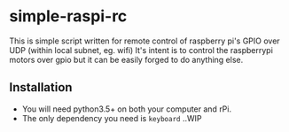 # simple-raspi-rc
This is simple script written for remote control of raspberry pi's GPIO over UDP (within local subnet, eg. wifi)
It's intent is to control the raspberrypi motors over gpio but it can be easily forged to do anything else.

## Installation
- You will need python3.5+ on both your computer and rPi.
- The only dependency you need is `keyboard`
..WIP
 
